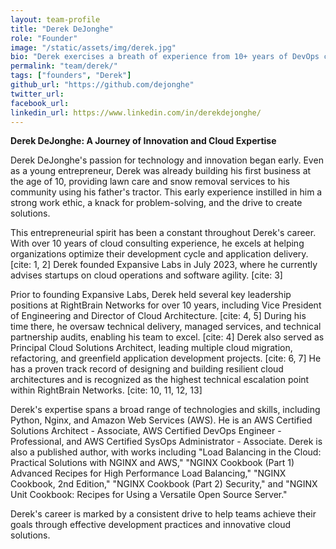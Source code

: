 ```yaml
---
layout: team-profile
title: "Derek DeJonghe"
role: "Founder"
image: "/static/assets/img/derek.jpg"
bio: "Derek exercises a breath of experience from 10+ years of DevOps consulting, imbeded in some of the largest compnaies in the US."
permalink: "team/derek/"
tags: ["founders", "Derek"]
github_url: "https://github.com/dejonghe"
twitter_url: 
facebook_url:
linkedin_url: https://www.linkedin.com/in/derekdejonghe/
---
```


**Derek DeJonghe: A Journey of Innovation and Cloud Expertise**

Derek DeJonghe's passion for technology and innovation began early. Even as a young entrepreneur, Derek was already building his first business at the age of 10, providing lawn care and snow removal services to his community using his father's tractor. This early experience instilled in him a strong work ethic, a knack for problem-solving, and the drive to create solutions.

This entrepreneurial spirit has been a constant throughout Derek's career. With over 10 years of cloud consulting experience, he excels at helping organizations optimize their development cycle and application delivery. [cite: 1, 2] Derek founded Expansive Labs in July 2023, where he currently advises startups on cloud operations and software agility. [cite: 3]

Prior to founding Expansive Labs, Derek held several key leadership positions at RightBrain Networks for over 10 years, including Vice President of Engineering and Director of Cloud Architecture. [cite: 4, 5] During his time there, he oversaw technical delivery, managed services, and technical partnership audits, enabling his team to excel. [cite: 4] Derek also served as Principal Cloud Solutions Architect, leading multiple cloud migration, refactoring, and greenfield application development projects. [cite: 6, 7] He has a proven track record of designing and building resilient cloud architectures and is recognized as the highest technical escalation point within RightBrain Networks. [cite: 10, 11, 12, 13]

Derek's expertise spans a broad range of technologies and skills, including Python, Nginx, and Amazon Web Services (AWS). He is an AWS Certified Solutions Architect - Associate, AWS Certified DevOps Engineer - Professional, and AWS Certified SysOps Administrator - Associate.  Derek is also a published author, with works including "Load Balancing in the Cloud: Practical Solutions with NGINX and AWS," "NGINX Cookbook (Part 1) Advanced Recipes for High Performance Load Balancing," "NGINX Cookbook, 2nd Edition," "NGINX Cookbook (Part 2) Security," and "NGINX Unit Cookbook: Recipes for Using a Versatile Open Source Server."

Derek's career is marked by a consistent drive to help teams achieve their goals through effective development practices and innovative cloud solutions.
<!--
We can use buttons or links in markdown to link to another md file or a playlist itself:

<button type="button" onclick="https://spotify.com" class="btn btn-info w-auto me-1 mb-0">Postive Vibes Playlist</button>

--!>